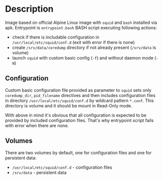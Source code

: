 # Description
Image based on official Alpine Linux image with ``squid`` and ``bash`` installed via apk.
Entrypoint is ``entrypoint.bash`` BASH script executing following actions:
* check if there is includable configuration in ``/usr/local/etc/squid/conf.d`` (exit with error if there is none)
* create ``/srv/data/coredump`` directory if not already present (``/srv/data`` is volume)
* launch ``squid`` with custom basic config (``-f``) and without daemon mode (``-N``)

## Configuration
Custom basic configuration file provided as parameter to ``squid`` sets only
``coredump_dir``, ``pid_filename`` directives and then includes configuration
files in directory ``/usr/local/etc/squid/conf.d`` by wildcard pattern ``*.conf``.
This directory is volume and it should be mount in Read-Only mode.

With above in mind it's obvious that all configuration is expected to be provided
by included configuration files. That's why entrypoint script fails with error
when there are none.

## Volumes
There are two volumes by default, one for configuration files and one for persistent data:
* ``/usr/local/etc/squid/conf.d`` - configuration files
* ``/srv/data`` - persistent data
